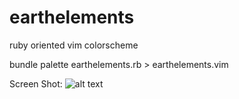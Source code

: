 earthelements
=============

ruby oriented vim colorscheme 

  bundle
  palette earthelements.rb > earthelements.vim


Screen Shot: 
![alt text](https://github.com/adam-p/markdown-here/raw/master/screen_shot.png "Screen Shot")
